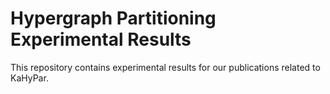 # Hypergraph Partitioning Experimental Results

This repository contains experimental results for our publications related to KaHyPar.
